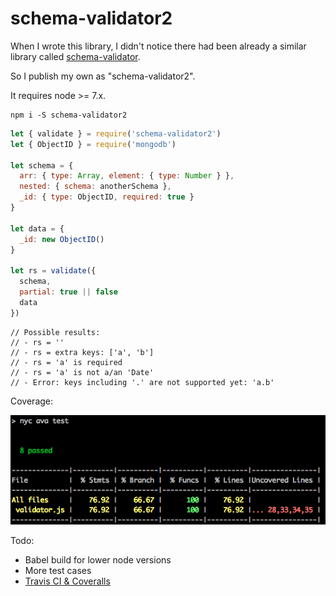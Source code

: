 # schema-validator2

When I wrote this library, I didn't notice there had been already a similar library called [schema-validator](https://github.com/nijikokun/Validator).

So I publish my own as "schema-validator2".

It requires node >= 7.x.

```plain
npm i -S schema-validator2
```

```js
let { validate } = require('schema-validator2')
let { ObjectID } = require('mongodb')

let schema = {
  arr: { type: Array, element: { type: Number } },
  nested: { schema: anotherSchema },
  _id: { type: ObjectID, required: true }
}

let data = {
  _id: new ObjectID()
}

let rs = validate({
  schema,
  partial: true || false
  data
})
```

```plain
// Possible results:
// - rs = ''
// - rs = extra keys: ['a', 'b']
// - rs = 'a' is required
// - rs = 'a' is not a/an 'Date'
// - Error: keys including '.' are not supported yet: 'a.b'
```

Coverage:

<img src="https://github.com/fritx/schema-validator2/raw/master/coverage.png">

Todo:

- Babel build for lower node versions
- More test cases
- [Travis CI & Coveralls](https://github.com/avajs/ava/blob/master/docs/recipes/code-coverage.md#hosted-coverage)
